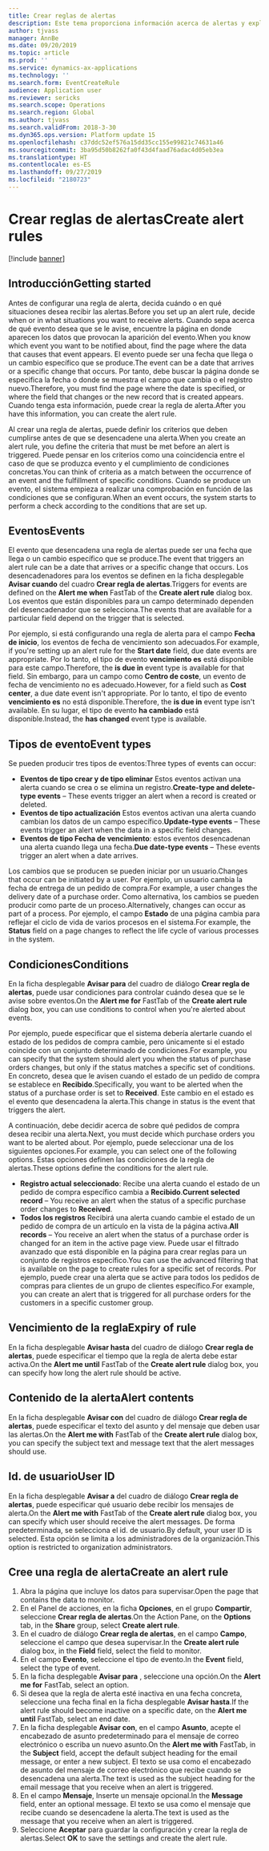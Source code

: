```yaml
---
title: Crear reglas de alertas
description: Este tema proporciona información acerca de alertas y explica la manera de crear una regla de alerta para notificarle eventos como una fecha que se aproxima o un cambio concreto que aparezca.
author: tjvass
manager: AnnBe
ms.date: 09/20/2019
ms.topic: article
ms.prod: ''
ms.service: dynamics-ax-applications
ms.technology: ''
ms.search.form: EventCreateRule
audience: Application user
ms.reviewer: sericks
ms.search.scope: Operations
ms.search.region: Global
ms.author: tjvass
ms.search.validFrom: 2018-3-30
ms.dyn365.ops.version: Platform update 15
ms.openlocfilehash: c37ddc52ef576a15dd35cc155e99821c74631a46
ms.sourcegitcommit: 3ba95d50b8262fa0f43d4faad76adac4d05eb3ea
ms.translationtype: HT
ms.contentlocale: es-ES
ms.lasthandoff: 09/27/2019
ms.locfileid: "2180723"
---
```

# <a name="create-alert-rules"></a><span data-ttu-id="6668c-103">Crear reglas de alertas</span><span class="sxs-lookup"><span data-stu-id="6668c-103">Create alert rules</span></span>

[!include [banner](../includes/banner.md)]

## <a name="getting-started"></a><span data-ttu-id="6668c-104">Introducción</span><span class="sxs-lookup"><span data-stu-id="6668c-104">Getting started</span></span>

<span data-ttu-id="6668c-105">Antes de configurar una regla de alerta, decida cuándo o en qué situaciones desea recibir las alertas.</span><span class="sxs-lookup"><span data-stu-id="6668c-105">Before you set up an alert rule, decide when or in what situations you want to receive alerts.</span></span> <span data-ttu-id="6668c-106">Cuando sepa acerca de qué evento desea que se le avise, encuentre la página en donde aparecen los datos que provocan la aparición del evento.</span><span class="sxs-lookup"><span data-stu-id="6668c-106">When you know which event you want to be notified about, find the page where the data that causes that event appears.</span></span> <span data-ttu-id="6668c-107">El evento puede ser una fecha que llega o un cambio específico que se produce.</span><span class="sxs-lookup"><span data-stu-id="6668c-107">The event can be a date that arrives or a specific change that occurs.</span></span> <span data-ttu-id="6668c-108">Por tanto, debe buscar la página donde se especifica la fecha o donde se muestra el campo que cambia o el registro nuevo.</span><span class="sxs-lookup"><span data-stu-id="6668c-108">Therefore, you must find the page where the date is specified, or where the field that changes or the new record that is created appears.</span></span> <span data-ttu-id="6668c-109">Cuando tenga esta información, puede crear la regla de alerta.</span><span class="sxs-lookup"><span data-stu-id="6668c-109">After you have this information, you can create the alert rule.</span></span>

<span data-ttu-id="6668c-110">Al crear una regla de alertas, puede definir los criterios que deben cumplirse antes de que se desencadene una alerta.</span><span class="sxs-lookup"><span data-stu-id="6668c-110">When you create an alert rule, you define the criteria that must be met before an alert is triggered.</span></span> <span data-ttu-id="6668c-111">Puede pensar en los criterios como una coincidencia entre el caso de que se produzca evento y el cumplimiento de condiciones concretas.</span><span class="sxs-lookup"><span data-stu-id="6668c-111">You can think of criteria as a match between the occurrence of an event and the fulfillment of specific conditions.</span></span> <span data-ttu-id="6668c-112">Cuando se produce un evento, el sistema empieza a realizar una comprobación en función de las condiciones que se configuran.</span><span class="sxs-lookup"><span data-stu-id="6668c-112">When an event occurs, the system starts to perform a check according to the conditions that are set up.</span></span>

## <a name="events"></a><span data-ttu-id="6668c-113">Eventos</span><span class="sxs-lookup"><span data-stu-id="6668c-113">Events</span></span>

<span data-ttu-id="6668c-114">El evento que desencadena una regla de alertas puede ser una fecha que llega o un cambio específico que se produce.</span><span class="sxs-lookup"><span data-stu-id="6668c-114">The event that triggers an alert rule can be a date that arrives or a specific change that occurs.</span></span> <span data-ttu-id="6668c-115">Los desencadenadores para los eventos se definen en la ficha desplegable **Avisar cuando** del cuadro **Crear regla de alertas**.</span><span class="sxs-lookup"><span data-stu-id="6668c-115">Triggers for events are defined on the **Alert me when** FastTab of the **Create alert rule** dialog box.</span></span> <span data-ttu-id="6668c-116">Los eventos que están disponibles para un campo determinado dependen del desencadenador que se selecciona.</span><span class="sxs-lookup"><span data-stu-id="6668c-116">The events that are available for a particular field depend on the trigger that is selected.</span></span>

<span data-ttu-id="6668c-117">Por ejemplo, si está configurando una regla de alerta para el campo **Fecha de inicio**, los eventos de fecha de vencimiento son adecuados.</span><span class="sxs-lookup"><span data-stu-id="6668c-117">For example, if you're setting up an alert rule for the **Start date** field, due date events are appropriate.</span></span> <span data-ttu-id="6668c-118">Por lo tanto, el tipo de evento **vencimiento es** está disponible para este campo.</span><span class="sxs-lookup"><span data-stu-id="6668c-118">Therefore, the **is due in** event type is available for that field.</span></span> <span data-ttu-id="6668c-119">Sin embargo, para un campo como **Centro de coste**, un evento de fecha de vencimiento no es adecuado.</span><span class="sxs-lookup"><span data-stu-id="6668c-119">However, for a field such as **Cost center**, a due date event isn't appropriate.</span></span> <span data-ttu-id="6668c-120">Por lo tanto, el tipo de evento **vencimiento es** no está disponible.</span><span class="sxs-lookup"><span data-stu-id="6668c-120">Therefore, the **is due in** event type isn't available.</span></span> <span data-ttu-id="6668c-121">En su lugar, el tipo de evento **ha cambiado** está disponible.</span><span class="sxs-lookup"><span data-stu-id="6668c-121">Instead, the **has changed** event type is available.</span></span>

## <a name="event-types"></a><span data-ttu-id="6668c-122">Tipos de evento</span><span class="sxs-lookup"><span data-stu-id="6668c-122">Event types</span></span>

<span data-ttu-id="6668c-123">Se pueden producir tres tipos de eventos:</span><span class="sxs-lookup"><span data-stu-id="6668c-123">Three types of events can occur:</span></span>

- <span data-ttu-id="6668c-124">**Eventos de tipo crear y de tipo eliminar** Estos eventos activan una alerta cuando se crea o se elimina un registro.</span><span class="sxs-lookup"><span data-stu-id="6668c-124">**Create-type and delete-type events** – These events trigger an alert when a record is created or deleted.</span></span>
- <span data-ttu-id="6668c-125">**Eventos de tipo actualización** Estos eventos activan una alerta cuando cambian los datos de un campo específico.</span><span class="sxs-lookup"><span data-stu-id="6668c-125">**Update-type events** – These events trigger an alert when the data in a specific field changes.</span></span>
- <span data-ttu-id="6668c-126">**Eventos de tipo Fecha de vencimiento**: estos eventos desencadenan una alerta cuando llega una fecha.</span><span class="sxs-lookup"><span data-stu-id="6668c-126">**Due date-type events** – These events trigger an alert when a date arrives.</span></span>
    
<span data-ttu-id="6668c-127">Los cambios que se producen se pueden iniciar por un usuario.</span><span class="sxs-lookup"><span data-stu-id="6668c-127">Changes that occur can be initiated by a user.</span></span> <span data-ttu-id="6668c-128">Por ejemplo, un usuario cambia la fecha de entrega de un pedido de compra.</span><span class="sxs-lookup"><span data-stu-id="6668c-128">For example, a user changes the delivery date of a purchase order.</span></span> <span data-ttu-id="6668c-129">Como alternativa, los cambios se pueden producir como parte de un proceso.</span><span class="sxs-lookup"><span data-stu-id="6668c-129">Alternatively, changes can occur as part of a process.</span></span> <span data-ttu-id="6668c-130">Por ejemplo, el campo **Estado** de una página cambia para reflejar el ciclo de vida de varios procesos en el sistema.</span><span class="sxs-lookup"><span data-stu-id="6668c-130">For example, the **Status** field on a page changes to reflect the life cycle of various processes in the system.</span></span>

## <a name="conditions"></a><span data-ttu-id="6668c-131">Condiciones</span><span class="sxs-lookup"><span data-stu-id="6668c-131">Conditions</span></span>

<span data-ttu-id="6668c-132">En la ficha desplegable **Avisar para** del cuadro de diálogo **Crear regla de alertas**, puede usar condiciones para controlar cuándo desea que se le avise sobre eventos.</span><span class="sxs-lookup"><span data-stu-id="6668c-132">On the **Alert me for** FastTab of the **Create alert rule** dialog box, you can use conditions to control when you're alerted about events.</span></span>

<span data-ttu-id="6668c-133">Por ejemplo, puede especificar que el sistema debería alertarle cuando el estado de los pedidos de compra cambie, pero únicamente si el estado coincide con un conjunto determinado de condiciones.</span><span class="sxs-lookup"><span data-stu-id="6668c-133">For example, you can specify that the system should alert you when the status of purchase orders changes, but only if the status matches a specific set of conditions.</span></span> <span data-ttu-id="6668c-134">En concreto, desea que le avisen cuando el estado de un pedido de compra se establece en **Recibido**.</span><span class="sxs-lookup"><span data-stu-id="6668c-134">Specifically, you want to be alerted when the status of a purchase order is set to **Received**.</span></span> <span data-ttu-id="6668c-135">Este cambio en el estado es el evento que desencadena la alerta.</span><span class="sxs-lookup"><span data-stu-id="6668c-135">This change in status is the event that triggers the alert.</span></span>

<span data-ttu-id="6668c-136">A continuación, debe decidir acerca de sobre qué pedidos de compra desea recibir una alerta.</span><span class="sxs-lookup"><span data-stu-id="6668c-136">Next, you must decide which purchase orders you want to be alerted about.</span></span> <span data-ttu-id="6668c-137">Por ejemplo, puede seleccionar una de los siguientes opciones.</span><span class="sxs-lookup"><span data-stu-id="6668c-137">For example, you can select one of the following options.</span></span> <span data-ttu-id="6668c-138">Estas opciones definen las condiciones de la regla de alertas.</span><span class="sxs-lookup"><span data-stu-id="6668c-138">These options define the conditions for the alert rule.</span></span>

- <span data-ttu-id="6668c-139">**Registro actual seleccionado**: Recibe una alerta cuando el estado de un pedido de compra específico cambia a **Recibido**.</span><span class="sxs-lookup"><span data-stu-id="6668c-139">**Current selected record** – You receive an alert when the status of a specific purchase order changes to **Received**.</span></span>
- <span data-ttu-id="6668c-140">**Todos los registros** Recibirá una alerta cuando cambie el estado de un pedido de compra de un artículo en la vista de la página activa.</span><span class="sxs-lookup"><span data-stu-id="6668c-140">**All records** – You receive an alert when the status of a purchase order is changed for an item in the active page view.</span></span> <span data-ttu-id="6668c-141">Puede usar el filtrado avanzado que está disponible en la página para crear reglas para un conjunto de registros específico.</span><span class="sxs-lookup"><span data-stu-id="6668c-141">You can use the advanced filtering that is available on the page to create rules for a specific set of records.</span></span> <span data-ttu-id="6668c-142">Por ejemplo, puede crear una alerta que se active para todos los pedidos de compras para clientes de un grupo de clientes específico.</span><span class="sxs-lookup"><span data-stu-id="6668c-142">For example, you can create an alert that is triggered for all purchase orders for the customers in a specific customer group.</span></span>
    
## <a name="expiry-of-rule"></a><span data-ttu-id="6668c-143">Vencimiento de la regla</span><span class="sxs-lookup"><span data-stu-id="6668c-143">Expiry of rule</span></span>

<span data-ttu-id="6668c-144">En la ficha desplegable **Avisar hasta** del cuadro de diálogo **Crear regla de alertas**, puede especificar el tiempo que la regla de alerta debe estar activa.</span><span class="sxs-lookup"><span data-stu-id="6668c-144">On the **Alert me until** FastTab of the **Create alert rule** dialog box, you can specify how long the alert rule should be active.</span></span>

## <a name="alert-contents"></a><span data-ttu-id="6668c-145">Contenido de la alerta</span><span class="sxs-lookup"><span data-stu-id="6668c-145">Alert contents</span></span>

<span data-ttu-id="6668c-146">En la ficha desplegable **Avisar con** del cuadro de diálogo **Crear regla de alertas**, puede especificar el texto del asunto y del mensaje que deben usar las alertas.</span><span class="sxs-lookup"><span data-stu-id="6668c-146">On the **Alert me with** FastTab of the **Create alert rule** dialog box, you can specify the subject text and message text that the alert messages should use.</span></span>

## <a name="user-id"></a><span data-ttu-id="6668c-147">Id. de usuario</span><span class="sxs-lookup"><span data-stu-id="6668c-147">User ID</span></span>

<span data-ttu-id="6668c-148">En la ficha desplegable **Avisar a** del cuadro de diálogo **Crear regla de alertas**, puede especificar qué usuario debe recibir los mensajes de alerta.</span><span class="sxs-lookup"><span data-stu-id="6668c-148">On the **Alert me with** FastTab of the **Create alert rule** dialog box, you can specify which user should receive the alert messages.</span></span> <span data-ttu-id="6668c-149">De forma predeterminada, se selecciona el id. de usuario.</span><span class="sxs-lookup"><span data-stu-id="6668c-149">By default, your user ID is selected.</span></span> <span data-ttu-id="6668c-150">Esta opción se limita a los administradores de la organización.</span><span class="sxs-lookup"><span data-stu-id="6668c-150">This option is restricted to organization administrators.</span></span>

## <a name="create-an-alert-rule"></a><span data-ttu-id="6668c-151">Cree una regla de alerta</span><span class="sxs-lookup"><span data-stu-id="6668c-151">Create an alert rule</span></span>

1. <span data-ttu-id="6668c-152">Abra la página que incluye los datos para supervisar.</span><span class="sxs-lookup"><span data-stu-id="6668c-152">Open the page that contains the data to monitor.</span></span>
2. <span data-ttu-id="6668c-153">En el Panel de acciones, en la ficha **Opciones**, en el grupo **Compartir**, seleccione **Crear regla de alertas**.</span><span class="sxs-lookup"><span data-stu-id="6668c-153">On the Action Pane, on the **Options** tab, in the **Share** group, select **Create alert rule**.</span></span>
3. <span data-ttu-id="6668c-154">En el cuadro de diálogo **Crear regla de alertas**, en el campo **Campo**, seleccione el campo que desea supervisar.</span><span class="sxs-lookup"><span data-stu-id="6668c-154">In the **Create alert rule** dialog box, in the **Field** field, select the field to monitor.</span></span>
4. <span data-ttu-id="6668c-155">En el campo **Evento**, seleccione el tipo de evento.</span><span class="sxs-lookup"><span data-stu-id="6668c-155">In the **Event** field, select the type of event.</span></span>
5. <span data-ttu-id="6668c-156">En la ficha desplegable **Avisar para** , seleccione una opción.</span><span class="sxs-lookup"><span data-stu-id="6668c-156">On the **Alert me for** FastTab, select an option.</span></span>
6. <span data-ttu-id="6668c-157">Si desea que la regla de alerta esté inactiva en una fecha concreta, seleccione una fecha final en la ficha desplegable **Avisar hasta**.</span><span class="sxs-lookup"><span data-stu-id="6668c-157">If the alert rule should become inactive on a specific date, on the **Alert me until** FastTab, select an end date.</span></span>
7. <span data-ttu-id="6668c-158">En la ficha desplegable **Avisar con**, en el campo **Asunto**, acepte el encabezado de asunto predeterminado para el mensaje de correo electrónico o escriba un nuevo asunto.</span><span class="sxs-lookup"><span data-stu-id="6668c-158">On the **Alert me with** FastTab, in the **Subject** field, accept the default subject heading for the email message, or enter a new subject.</span></span> <span data-ttu-id="6668c-159">El texto se usa como el encabezado de asunto del mensaje de correo electrónico que recibe cuando se desencadena una alerta.</span><span class="sxs-lookup"><span data-stu-id="6668c-159">The text is used as the subject heading for the email message that you receive when an alert is triggered.</span></span>
8. <span data-ttu-id="6668c-160">En el campo **Mensaje**, Inserte un mensaje opcional.</span><span class="sxs-lookup"><span data-stu-id="6668c-160">In the **Message** field, enter an optional message.</span></span> <span data-ttu-id="6668c-161">El texto se usa como el mensaje que recibe cuando se desencadene la alerta.</span><span class="sxs-lookup"><span data-stu-id="6668c-161">The text is used as the message that you receive when an alert is triggered.</span></span>
9. <span data-ttu-id="6668c-162">Seleccione **Aceptar** para guardar la configuración y crear la regla de alertas.</span><span class="sxs-lookup"><span data-stu-id="6668c-162">Select **OK** to save the settings and create the alert rule.</span></span>

